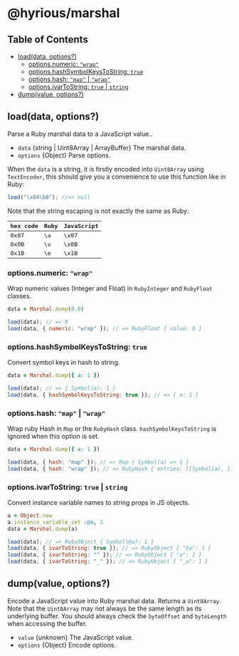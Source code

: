 # @hyrious/marshal

## Table of Contents

- [load(data, options?)](#loaddata-options)
  - [options.numeric: `"wrap"`](#optionsnumeric-wrap)
  - [options.hashSymbolKeysToString: `true`](#optionshashsymbolkeystostring-true)
  - [options.hash: `"map"` | `"wrap"`](#optionshash-map--wrap)
  - [options.ivarToString: `true` | `string`](#optionsivartostring-true--string)
- [dump(value, options?)](#dumpvalue-options)

## load(data, options?)

Parse a Ruby marshal data to a JavaScript value..

- `data` {string | Uint8Array | ArrayBuffer} The marshal data.
- `options` {Object} Parse options.

When the `data` is a string, it is firstly encoded into `Uint8Array` using `TextEncoder`,
this should give you a convenience to use this function like in Ruby:

```js
load("\x04\b0"); //=> null
```

Note that the string escaping is not exactly the same as Ruby:

<samp>

| hex code | Ruby | JavaScript |
| -------- | ---- | ---------- |
| 0x07     | \a   | \x07       |
| 0x0B     | \v   | \x0B       |
| 0x1B     | \e   | \x1B       |

</samp>

### options.numeric: `"wrap"`

Wrap numeric values (Integer and Float) in `RubyInteger` and `RubyFloat` classes.

```rb
data = Marshal.dump(0.0)
```

```js
load(data); // => 0
load(data, { numeric: "wrap" }); // => RubyFloat { value: 0 }
```

### options.hashSymbolKeysToString: `true`

Convert symbol keys in hash to string.

```rb
data = Marshal.dump({ a: 1 })
```

```js
load(data); // => { Symbol(a): 1 }
load(data, { hashSymbolKeysToString: true }); // => { a: 1 }
```

### options.hash: `"map"` | `"wrap"`

Wrap ruby Hash in `Map` or the `RubyHash` class.
`hashSymbolKeysToString` is ignored when this option is set.

```rb
data = Marshal.dump({ a: 1 })
```

```js
load(data, { hash: "map" }); // => Map { Symbol(a) => 1 }
load(data, { hash: "wrap" }); // => RubyHash { entries: [[Symbol(a), 1]] }
```

### options.ivarToString: `true` | `string`

Convert instance variable names to string props in JS objects.

```rb
a = Object.new
a.instance_variable_set :@a, 1
data = Marshal.dump(a)
```

```js
load(data); // => RubyObject { Symbol(@a): 1 }
load(data, { ivarToString: true }); // => RubyObject { "@a": 1 }
load(data, { ivarToString: "" }); // => RubyObject { "a": 1 }
load(data, { ivarToString: "_" }); // => RubyObject { "_a": 1 }
```

## dump(value, options?)

Encode a JavaScript value into Ruby marshal data. Returns a `Uint8Array`.
Note that the `Uint8Array` may not always be the same length as its underlying buffer.
You should always check the `byteOffset` and `byteLength` when accessing the buffer.

- `value` {unknown} The JavaScript value.
- `options` {Object} Encode options.
